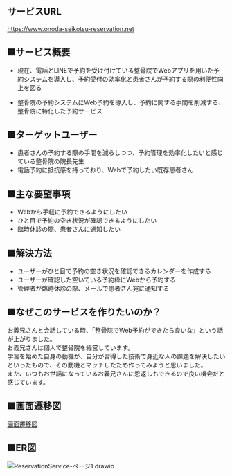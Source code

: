 ## サービスURL
https://www.onoda-seikotsu-reservation.net

## ■サービス概要
- 現在、電話とLINEで予約を受け付けている整骨院でWebアプリを用いた予約システムを導入し、予約受付の効率化と患者さんが予約する際の利便性向上を図る

- 整骨院の予約システムにWeb予約を導入し、予約に関する手間を削減する、整骨院に特化した予約サービス

## ■ターゲットユーザー
- 患者さんの予約する際の手間を減らしつつ、予約管理を効率化したいと感じている整骨院の院長先生
- 電話予約に抵抗感を持っており、Webで予約したい既存患者さん

## ■主な要望事項
- Webから手軽に予約できるようにしたい
- ひと目で予約の空き状況が確認できるようにしたい
- 臨時休診の際、患者さんに通知したい

## ■解決方法
- ユーザーがひと目で予約の空き状況を確認できるカレンダーを作成する
- ユーザーが確認した空いている予約枠にWebから予約する
- 管理者が臨時休診の際、メールで患者さん宛に通知する

## ■なぜこのサービスを作りたいのか？
お義兄さんと会話している時、「整骨院でWeb予約ができたら良いな」という話が上がりました。  
お義兄さんは個人で整骨院を経営しています。  
学習を始めた自身の動機が、自分が習得した技術で身近な人の課題を解決したいといったもので、その動機とマッチしたため作ってみようと思いました。  
また、いつもお世話になっているお義兄さんに恩返しもできるので良い機会だと感じています。

## ■画面遷移図
[画面遷移図](https://www.figma.com/file/lQEcnkcNB7vsQtcLOe8gAM/%E7%94%BB%E9%9D%A2%E9%81%B7%E7%A7%BB%E5%9B%B3_%E6%95%B4%E9%AA%A8%E9%99%A2%E4%BA%88%E7%B4%84%E3%82%B5%E3%83%BC%E3%83%93%E3%82%B9?node-id=11%3A21)

## ■ER図
![ReservationService-ページ1 drawio](https://user-images.githubusercontent.com/94113387/222954771-03822309-a51a-4d7b-82a9-74533e2a3654.png)





